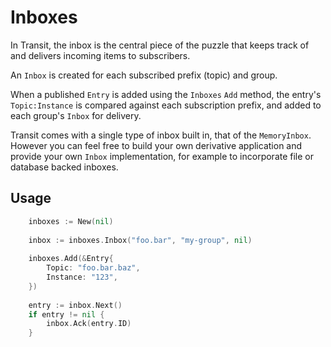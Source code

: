 # Inboxes

In Transit, the inbox is the central piece of the puzzle that keeps track of and delivers incoming items to subscribers.

An `Inbox` is created for each subscribed prefix (topic) and group.

When a published `Entry` is added using the `Inboxes` `Add` method, the entry's `Topic:Instance` is compared against
each subscription prefix, and added to each group's `Inbox` for delivery.

Transit comes with a single type of inbox built in, that of the `MemoryInbox`. However you can feel free to build your
own derivative application and provide your own `Inbox` implementation, for example to incorporate file or database
backed inboxes.

## Usage

```go
    inboxes := New(nil)
    
    inbox := inboxes.Inbox("foo.bar", "my-group", nil)
    
    inboxes.Add(&Entry{
    	Topic: "foo.bar.baz",
    	Instance: "123",
    })
    
    entry := inbox.Next()
    if entry != nil {
        inbox.Ack(entry.ID)
    }
```   